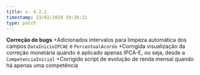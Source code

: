 ```yaml
---
title: v. 4.2.1
timestamp: 23/02/2018 19:26:11
type: patch
---
```


**Correção de bugs**
+Adicionados intervalos para limpeza automática dos campos `DataInicioIPCAE` e `PercentualAcordo`
+Corrigida visualização da correção monetária quando é aplicado apenas IPCA-E, ou seja, desde a `CompetenciaInicial`
+Corrigido script de evolução de renda mensal quando há apenas uma competência